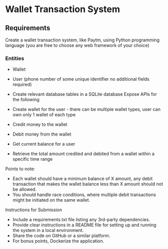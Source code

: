 # Wallet Transaction System

## Requirements

Create a wallet transaction system, like Paytm, using Python programming language
(you are free to choose any web framework of your choice)

### Entities

- Wallet
- User (phone number of some unique identifier no additional fields required)

- Create relevant database tables in a SQLite database
Expose APIs for the following
- Create wallet for the user - there can be multiple wallet types, user can own
only 1 wallet of each type
- Credit money to the wallet
- Debit money from the wallet
- Get current balance for a user
- Retrieve the total amount credited and debited from a wallet within a specific time range

Points to note:

- Each wallet should have a minimum balance of X amount, any debit
transaction that makes the wallet balance less than X amount should not be
allowed.
- You should handle race conditions, where multiple debit transactions might be initiated on the same wallet.

Instructions for Submission
- Include a requirements.txt file listing any 3rd-party dependencies.
- Provide clear instructions in a README file for setting up and running the
system in a local environment.
- Share the code on GitHub or a similar platform.
- For bonus points, Dockerize the application.

